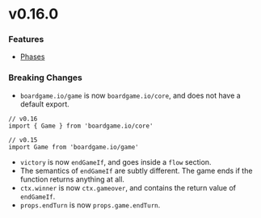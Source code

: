 # v0.16.0

###  Features

- [Phases](http://boardgame.io/#/phases)

### Breaking Changes

- `boardgame.io/game` is now `boardgame.io/core`, and does not have a default export.

```
// v0.16
import { Game } from 'boardgame.io/core'
```

```
// v0.15
import Game from 'boardgame.io/game'
```

- `victory` is now `endGameIf`, and goes inside a `flow` section.
- The semantics of `endGameIf` are subtly different. The game ends if
  the function returns anything at all.
- `ctx.winner` is now `ctx.gameover`, and contains the return value of `endGameIf`.
- `props.endTurn` is now `props.game.endTurn`.
